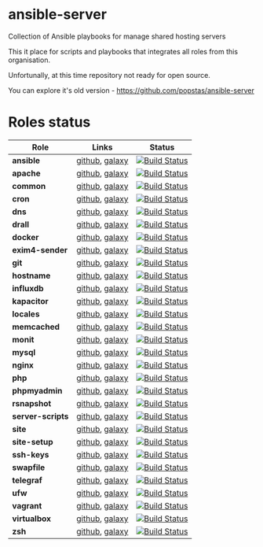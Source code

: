 # ansible-server
Collection of Ansible playbooks for manage shared hosting servers

This it place for scripts and playbooks that integrates all roles from this organisation.

Unfortunally, at this time repository not ready for open source.

You can explore it's old version - https://github.com/popstas/ansible-server

# Roles status
Role | Links | Status
--- | --- | --- 
**ansible** | [github](https://github.com/viasite-ansible/ansible-role-ansible), [galaxy](https://galaxy.ansible.com/viasite-ansible/ansible) | [![Build Status](https://travis-ci.org/viasite-ansible/ansible-role-ansible.svg?branch=master)](https://travis-ci.org/viasite-ansible/ansible-role-ansible)
**apache** | [github](https://github.com/viasite-ansible/ansible-role-apache), [galaxy](https://galaxy.ansible.com/viasite-ansible/apache) | [![Build Status](https://travis-ci.org/viasite-ansible/ansible-role-apache.svg?branch=master)](https://travis-ci.org/viasite-ansible/ansible-role-apache)
**common** | [github](https://github.com/viasite-ansible/ansible-role-common), [galaxy](https://galaxy.ansible.com/viasite-ansible/common) | [![Build Status](https://travis-ci.org/viasite-ansible/ansible-role-common.svg?branch=master)](https://travis-ci.org/viasite-ansible/ansible-role-common)
**cron** | [github](https://github.com/viasite-ansible/ansible-role-cron), [galaxy](https://galaxy.ansible.com/viasite-ansible/cron) | [![Build Status](https://travis-ci.org/viasite-ansible/ansible-role-cron.svg?branch=master)](https://travis-ci.org/viasite-ansible/ansible-role-cron)
**dns** | [github](https://github.com/viasite-ansible/ansible-role-dns), [galaxy](https://galaxy.ansible.com/viasite-ansible/dns) | [![Build Status](https://travis-ci.org/viasite-ansible/ansible-role-dns.svg?branch=master)](https://travis-ci.org/viasite-ansible/ansible-role-dns)
**drall** | [github](https://github.com/viasite-ansible/ansible-role-drall), [galaxy](https://galaxy.ansible.com/viasite-ansible/drall) | [![Build Status](https://travis-ci.org/viasite-ansible/ansible-role-drall.svg?branch=master)](https://travis-ci.org/viasite-ansible/ansible-role-drall)
**docker** | [github](https://github.com/viasite-ansible/ansible-role-docker), [galaxy](https://galaxy.ansible.com/viasite-ansible/docker) | [![Build Status](https://travis-ci.org/viasite-ansible/ansible-role-docker.svg?branch=master)](https://travis-ci.org/viasite-ansible/ansible-role-docker)
**exim4-sender** | [github](https://github.com/viasite-ansible/ansible-role-exim4-sender), [galaxy](https://galaxy.ansible.com/viasite-ansible/exim4-sender) | [![Build Status](https://travis-ci.org/viasite-ansible/ansible-role-exim4-sender.svg?branch=master)](https://travis-ci.org/viasite-ansible/ansible-role-exim4-sender)
**git** | [github](https://github.com/viasite-ansible/ansible-role-git), [galaxy](https://galaxy.ansible.com/viasite-ansible/git) | [![Build Status](https://travis-ci.org/viasite-ansible/ansible-role-git.svg?branch=master)](https://travis-ci.org/viasite-ansible/ansible-role-git)
**hostname** | [github](https://github.com/viasite-ansible/ansible-role-hostname), [galaxy](https://galaxy.ansible.com/viasite-ansible/hostname) | [![Build Status](https://travis-ci.org/viasite-ansible/ansible-role-hostname.svg?branch=master)](https://travis-ci.org/viasite-ansible/ansible-role-hostname)
**influxdb** | [github](https://github.com/viasite-ansible/ansible-role-influxdb), [galaxy](https://galaxy.ansible.com/viasite-ansible/influxdb) | [![Build Status](https://travis-ci.org/viasite-ansible/ansible-role-influxdb.svg?branch=master)](https://travis-ci.org/viasite-ansible/ansible-role-influxdb)
**kapacitor** | [github](https://github.com/viasite-ansible/ansible-role-kapacitor), [galaxy](https://galaxy.ansible.com/viasite-ansible/kapacitor) | [![Build Status](https://travis-ci.org/viasite-ansible/ansible-role-kapacitor.svg?branch=master)](https://travis-ci.org/viasite-ansible/ansible-role-kapacitor)
**locales** | [github](https://github.com/viasite-ansible/ansible-role-locales), [galaxy](https://galaxy.ansible.com/viasite-ansible/locales) | [![Build Status](https://travis-ci.org/viasite-ansible/ansible-role-locales.svg?branch=master)](https://travis-ci.org/viasite-ansible/ansible-role-locales)
**memcached** | [github](https://github.com/viasite-ansible/ansible-role-memcached), [galaxy](https://galaxy.ansible.com/viasite-ansible/memcached) | [![Build Status](https://travis-ci.org/viasite-ansible/ansible-role-memcached.svg?branch=master)](https://travis-ci.org/viasite-ansible/ansible-role-memcached)
**monit** | [github](https://github.com/viasite-ansible/ansible-role-monit), [galaxy](https://galaxy.ansible.com/viasite-ansible/monit) | [![Build Status](https://travis-ci.org/viasite-ansible/ansible-role-monit.svg?branch=master)](https://travis-ci.org/viasite-ansible/ansible-role-monit)
**mysql** | [github](https://github.com/viasite-ansible/ansible-role-mysql), [galaxy](https://galaxy.ansible.com/viasite-ansible/mysql) | [![Build Status](https://travis-ci.org/viasite-ansible/ansible-role-mysql.svg?branch=master)](https://travis-ci.org/viasite-ansible/ansible-role-mysql)
**nginx** | [github](https://github.com/viasite-ansible/ansible-role-nginx), [galaxy](https://galaxy.ansible.com/viasite-ansible/nginx) | [![Build Status](https://travis-ci.org/viasite-ansible/ansible-role-nginx.svg?branch=master)](https://travis-ci.org/viasite-ansible/ansible-role-nginx)
**php** | [github](https://github.com/viasite-ansible/ansible-role-php), [galaxy](https://galaxy.ansible.com/viasite-ansible/php) | [![Build Status](https://travis-ci.org/viasite-ansible/ansible-role-php.svg?branch=master)](https://travis-ci.org/viasite-ansible/ansible-role-php)
**phpmyadmin** | [github](https://github.com/viasite-ansible/ansible-role-phpmyadmin), [galaxy](https://galaxy.ansible.com/viasite-ansible/phpmyadmin) | [![Build Status](https://travis-ci.org/viasite-ansible/ansible-role-phpmyadmin.svg?branch=master)](https://travis-ci.org/viasite-ansible/ansible-role-phpmyadmin)
**rsnapshot** | [github](https://github.com/viasite-ansible/ansible-role-rsnapshot), [galaxy](https://galaxy.ansible.com/viasite-ansible/rsnapshot) | [![Build Status](https://travis-ci.org/viasite-ansible/ansible-role-rsnapshot.svg?branch=master)](https://travis-ci.org/viasite-ansible/ansible-role-rsnapshot)
**server-scripts** | [github](https://github.com/viasite-ansible/ansible-role-server-scripts), [galaxy](https://galaxy.ansible.com/viasite-ansible/server-scripts) | [![Build Status](https://travis-ci.org/viasite-ansible/ansible-role-server-scripts.svg?branch=master)](https://travis-ci.org/viasite-ansible/ansible-role-server-scripts)
**site** | [github](https://github.com/viasite-ansible/ansible-role-site), [galaxy](https://galaxy.ansible.com/viasite-ansible/site) | [![Build Status](https://travis-ci.org/viasite-ansible/ansible-role-site.svg?branch=master)](https://travis-ci.org/viasite-ansible/ansible-role-site)
**site-setup** | [github](https://github.com/viasite-ansible/ansible-role-site-setup), [galaxy](https://galaxy.ansible.com/viasite-ansible/site-setup) | [![Build Status](https://travis-ci.org/viasite-ansible/ansible-role-site-setup.svg?branch=master)](https://travis-ci.org/viasite-ansible/ansible-role-site-setup)
**ssh-keys** | [github](https://github.com/viasite-ansible/ansible-role-ssh-keys), [galaxy](https://galaxy.ansible.com/viasite-ansible/ssh-keys) | [![Build Status](https://travis-ci.org/viasite-ansible/ansible-role-ssh-keys.svg?branch=master)](https://travis-ci.org/viasite-ansible/ansible-role-ssh-keys)
**swapfile** | [github](https://github.com/viasite-ansible/ansible-role-swapfile), [galaxy](https://galaxy.ansible.com/viasite-ansible/swapfile) | [![Build Status](https://travis-ci.org/viasite-ansible/ansible-role-swapfile.svg?branch=master)](https://travis-ci.org/viasite-ansible/ansible-role-swapfile)
**telegraf** | [github](https://github.com/viasite-ansible/ansible-role-telegraf), [galaxy](https://galaxy.ansible.com/viasite-ansible/telegraf) | [![Build Status](https://travis-ci.org/viasite-ansible/ansible-role-telegraf.svg?branch=master)](https://travis-ci.org/viasite-ansible/ansible-role-telegraf)
**ufw** | [github](https://github.com/viasite-ansible/ansible-role-ufw), [galaxy](https://galaxy.ansible.com/viasite-ansible/ufw) | [![Build Status](https://travis-ci.org/viasite-ansible/ansible-role-ufw.svg?branch=master)](https://travis-ci.org/viasite-ansible/ansible-role-ufw)
**vagrant** | [github](https://github.com/viasite-ansible/ansible-role-vagrant), [galaxy](https://galaxy.ansible.com/viasite-ansible/vagrant) | [![Build Status](https://travis-ci.org/viasite-ansible/ansible-role-vagrant.svg?branch=master)](https://travis-ci.org/viasite-ansible/ansible-role-vagrant)
**virtualbox** | [github](https://github.com/viasite-ansible/ansible-role-virtualbox), [galaxy](https://galaxy.ansible.com/viasite-ansible/virtualbox) | [![Build Status](https://travis-ci.org/viasite-ansible/ansible-role-virtualbox.svg?branch=master)](https://travis-ci.org/viasite-ansible/ansible-role-virtualbox)
**zsh** | [github](https://github.com/viasite-ansible/ansible-role-zsh), [galaxy](https://galaxy.ansible.com/viasite-ansible/zsh) | [![Build Status](https://travis-ci.org/viasite-ansible/ansible-role-zsh.svg?branch=master)](https://travis-ci.org/viasite-ansible/ansible-role-zsh)
